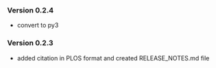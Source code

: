 ### Version 0.2.4
- convert to py3

### Version 0.2.3
- added citation in PLOS format and created RELEASE_NOTES.md file
